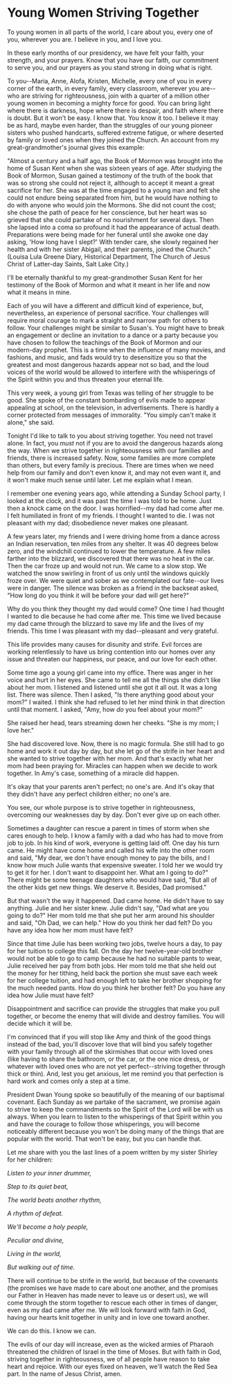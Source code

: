 # Young Women Striving Together

To young women in all parts of the world, I care about you, every one of you,
wherever you are. I believe in you, and I love you.

In these early months of our presidency, we have felt your faith, your
strength, and your prayers. Know that you have our faith, our commitment to
serve you, and our prayers as you stand strong in doing what is right.

To you--Maria, Anne, Alofa, Kristen, Michelle, every one of you in every
corner of the earth, in every family, every classroom, wherever you are--who
are striving for righteousness, join with a quarter of a million other young
women in becoming a mighty force for good. _You_ can bring light where there
is darkness, hope where there is despair, and faith where there is doubt. But
it won't be easy. I know that. You know it too. I believe it may be as hard,
maybe even harder, than the struggles of our young pioneer sisters who pushed
handcarts, suffered extreme fatigue, or where deserted by family or loved ones
when they joined the Church. An account from my great-grandmother's journal
gives this example:

"Almost a century and a half ago, the Book of Mormon was brought into the home
of Susan Kent when she was sixteen years of age. After studying the Book of
Mormon, Susan gained a testimony of the truth of the book that was so strong
she could not reject it, although to accept it meant a great sacrifice for
her. She was at the time engaged to a young man and felt she could not endure
being separated from him, but he would have nothing to do with anyone who
would join the Mormons. She did not count the cost; she chose the path of
peace for her conscience, but her heart was so grieved that she could partake
of no nourishment for several days. Then she lapsed into a coma so profound it
had the appearance of actual death. Preparations were being made for her
funeral until she awoke one day asking, 'How long have I slept?' With tender
care, she slowly regained her health and with her sister Abigail, and their
parents, joined the Church." (Louisa Lula Greene Diary, Historical Department,
The Church of Jesus Christ of Latter-day Saints, Salt Lake City.)

I'll be eternally thankful to my great-grandmother Susan Kent for her
testimony of the Book of Mormon and what it meant in her life and now what it
means in mine.

Each of you will have a different and difficult kind of experience, but,
nevertheless, an experience of personal sacrifice. Your challenges will
require moral courage to mark a straight and narrow path for others to follow.
Your challenges might be similar to Susan's. You might have to break an
engagement or decline an invitation to a dance or a party because you have
chosen to follow the teachings of the Book of Mormon and our modern-day
prophet. This is a time when the influence of many movies, and fashions, and
music, and fads would try to desensitize you so that the greatest and most
dangerous hazards appear not so bad, and the loud voices of the world would be
allowed to interfere with the whisperings of the Spirit within you and thus
threaten your eternal life.

This very week, a young girl from Texas was telling of her struggle to be
good. She spoke of the constant bombarding of evils made to appear appealing
at school, on the television, in advertisements. There is hardly a corner
protected from messages of immorality. "You simply can't make it alone," she
said.

Tonight I'd like to talk to you about striving together. You need not travel
alone. In fact, you _must_ not if you are to avoid the dangerous hazards along
the way. When we strive together in righteousness with our families and
friends, there is increased safety. Now, some families are more complete than
others, but every family is precious. There are times when we need help from
our family and don't even know it, and may not even want it, and it won't make
much sense until later. Let me explain what I mean.

I remember one evening years ago, while attending a Sunday School party, I
looked at the clock, and it was past the time I was told to be home. Just then
a knock came on the door. I was horrified--my dad had come after me. I felt
humiliated in front of my friends. I thought I wanted to die. I was not
pleasant with my dad; disobedience never makes one pleasant.

A few years later, my friends and I were driving home from a dance across an
Indian reservation, ten miles from any shelter. It was 40 degrees below zero,
and the windchill continued to lower the temperature. A few miles farther into
the blizzard, we discovered that there was no heat in the car. Then the car
froze up and would not run. We came to a slow stop. We watched the snow
swirling in front of us only until the windows quickly froze over. We were
quiet and sober as we contemplated our fate--our lives were in danger. The
silence was broken as a friend in the backseat asked, "How long do you think
it will be before your dad will get here?"

Why do you think they thought my dad would come? One time I had thought I
wanted to die because he had come after me. This time we lived because my dad
came through the blizzard to save my life and the lives of my friends. This
time I was pleasant with my dad--pleasant and very grateful.

This life provides many causes for disunity and strife. Evil forces are
working relentlessly to have us bring contention into our homes over any issue
and threaten our happiness, our peace, and our love for each other.

Some time ago a young girl came into my office. There was anger in her voice
and hurt in her eyes. She came to tell me all the things she didn't like about
her mom. I listened and listened until she got it all out. It was a long list.
There was silence. Then I asked, "Is there anything good about your mom?" I
waited. I think she had refused to let her mind think in that direction until
that moment. I asked, "Amy, how _do_ you feel about your mom?"

She raised her head, tears streaming down her cheeks. "She is my mom; I love
her."

She had discovered love. Now, there is no magic formula. She still had to go
home and work it out day by day, but she let go of the strife in her heart and
she wanted to strive together with her mom. And that's exactly what her mom
had been praying for. Miracles can happen when we decide to work together. In
Amy's case, something of a miracle did happen.

It's okay that your parents aren't perfect; no one's are. And it's okay that
they didn't have any perfect children either; no one's are.

You see, our whole purpose is to strive together in righteousness, overcoming
our weaknesses day by day. Don't ever give up on each other.

Sometimes a daughter can rescue a parent in times of storm when she cares
enough to help. I know a family with a dad who has had to move from job to
job. In his kind of work, everyone is getting laid off. One day his turn came.
He might have come home and called his wife into the other room and said, "My
dear, we don't have enough money to pay the bills, and I know how much Julie
wants that expensive sweater. I told her we would try to get it for her. I
don't want to disappoint her. What am I going to do?" There might be some
teenage daughters who would have said, "But all of the other kids get new
things. We deserve it. Besides, Dad promised."

But that wasn't the way it happened. Dad came home. He didn't have to say
anything. Julie and her sister knew. Julie didn't say, "Dad what are you going
to do?" Her mom told me that she put her arm around his shoulder and said, "Oh
Dad, we can help." How do you think her dad felt? Do you have any idea how her
mom must have felt?

Since that time Julie has been working two jobs, twelve hours a day, to pay
for her tuition to college this fall. On the day her twelve-year-old brother
would not be able to go to camp because he had no suitable pants to wear,
Julie received her pay from both jobs. Her mom told me that she held out the
money for her tithing, held back the portion she must save each week for her
college tuition, and had enough left to take her brother shopping for the much
needed pants. How do you think her brother felt? Do you have any idea how
Julie must have felt?

Disappointment and sacrifice can provide the struggles that make you pull
together, or become the enemy that will divide and destroy families. You will
decide which it will be.

I'm convinced that if you will stop like Amy and think of the good things
instead of the bad, you'll discover love that will bind you safely together
with your family through all of the skirmishes that occur with loved ones
(like having to share the bathroom, or the car, or the one nice dress, or
whatever with loved ones who are not yet perfect--striving together through
thick or thin). And, lest you get anxious, let me remind you that perfection
is hard work and comes only a step at a time.

President Dwan Young spoke so beautifully of the meaning of our baptismal
covenant. Each Sunday as we partake of the sacrament, we promise again to
strive to keep the commandments so the Spirit of the Lord will be with us
always. When you learn to listen to the whisperings of that Spirit within you
and have the courage to follow those whisperings, you will become noticeably
different because you won't be doing many of the things that are popular with
the world. That won't be easy, but you can handle that.

Let me share with you the last lines of a poem written by my sister Shirley
for her children:

_Listen to your inner drummer,_

_Step to its quiet beat,_

_The world beats another rhythm,_

_A rhythm of defeat._

_We'll become a holy people,_

_Peculiar and divine,_

_Living in the world,_

_But walking out of time._

There will continue to be strife in the world, but because of the covenants
(the promises we have made to care about one another, and the promises our
Father in Heaven has made never to leave us or desert us), we will come
through the storm together to rescue each other in times of danger, even as my
dad came after me. We will look forward with faith in God, having our hearts
knit together in unity and in love one toward another.

We can do this. I know we can.

The evils of our day will increase, even as the wicked armies of Pharaoh
threatened the children of Israel in the time of Moses. But with faith in God,
striving together in righteousness, we of all people have reason to take heart
and rejoice. With our eyes fixed on heaven, we'll watch the Red Sea part. In
the name of Jesus Christ, amen.

